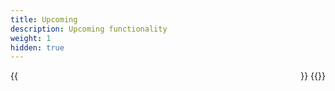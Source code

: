 ```yaml
---
title: Upcoming
description: Upcoming functionality
weight: 1
hidden: true
---
```


<div style="display: flex; flex-direction: row; justify-content: space-between; gap: 12px; flex-wrap: wrap;">
    {{<news-card 
        title="Collaboration services"
        content="Larger services/processes that typically span over a period of time, involve many parties, have multiple forms with subprocesses, integrations with other systems in other public agencies, etc."
        timeline="Q2 2024"
        githubUrl="https://github.com/digdir/roadmap/issues/83"
    >}}
    {{<news-card 
        title="Improved PDF"
        content="Enhanced functionality related to the generation of receipt PDFs."
        timeline="Q2 2024"
        githubUrl="https://github.com/digdir/roadmap/issues/351"
    >}}
</div>